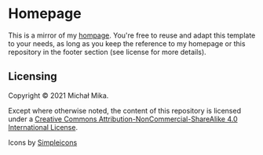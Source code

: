 # Homepage

This is a mirror of my [hompage](https://mika.sh/). You're free to reuse and adapt this template to your needs, as long as you keep the reference to my homepage or this repository in the footer section (see license for more details).

## Licensing

Copyright © 2021 Michał Mika.

Except where otherwise noted, the content of this repository is licensed under a [Creative Commons Attribution-NonCommercial-ShareAlike 4.0 International License](http://creativecommons.org/licenses/by-nc-sa/4.0/).

Icons by [Simpleicons](https://simpleicons.org/)
